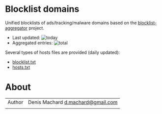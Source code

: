 # Blocklist domains

Unified blocklists of ads/tracking/malware domains based on the [blocklist-aggregator](https://github.com/dmachard/blocklist-aggregator) project.

* Last updated: ![today](https://byob.yarr.is/dmachard/blocks-domain/today)
* Aggregated entries: ![total](https://byob.yarr.is/dmachard/blocks-domain/total)

Several types of hosts files are provided (daily updated):
- [blocklist.txt](https://github.com/dmachard/blocklist-domains/blob/data/blocklist.txt)
- [hosts.txt](https://github.com/dmachard/blocklist-domains/blob/data/hosts.txt)

# About

| | |
| ------------- | ------------- |
| Author | Denis Machard <d.machard@gmail.com> |
| | |